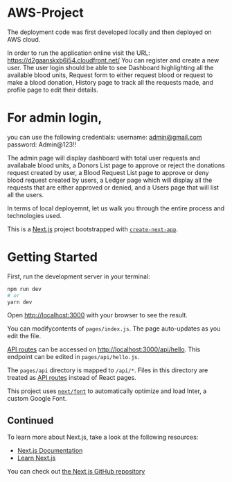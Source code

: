 # AWS-Project
The deployment code was first developed locally and then deployed on AWS cloud.

In order to run the application online visit the URL: https://d2gaanskxb6i54.cloudfront.net/
You can register and create a new user.
The user login should be able to see Dashboard highlighting all the available blood units, Request form to either request blood or request to make a blood donation, History page to track all the requests made, and profile page to edit their details.

# For admin login,
you can use the following credentials:
username: admin@gmail.com
password: Admin@123!!

The admin page will display dashboard with total user requests and availabale blood units, a Donors List page to approve or reject the donations request created by user, a Blood Request List page to approve or deny blood request created by users, a Ledger page which will display all the requests that are either approved or denied, and a Users page that will list all the users.

In terms of local deployemnt, let us walk you through the entire process and technologies used.

This is a [Next.js](https://nextjs.org/) project bootstrapped with [`create-next-app`](https://github.com/vercel/next.js/tree/canary/packages/create-next-app).

# Getting Started

First, run the development server in your terminal:

```bash
npm run dev
# or
yarn dev
```

Open [http://localhost:3000](http://localhost:3000) with your browser to see the result.

You can modifycontents of `pages/index.js`. The page auto-updates as you edit the file.

[API routes](https://nextjs.org/docs/api-routes/introduction) can be accessed on [http://localhost:3000/api/hello](http://localhost:3000/api/hello). This endpoint can be edited in `pages/api/hello.js`.

The `pages/api` directory is mapped to `/api/*`. Files in this directory are treated as [API routes](https://nextjs.org/docs/api-routes/introduction) instead of React pages.

This project uses [`next/font`](https://nextjs.org/docs/basic-features/font-optimization) to automatically optimize and load Inter, a custom Google Font.

## Continued

To learn more about Next.js, take a look at the following resources:

- [Next.js Documentation](https://nextjs.org/docs)
- [Learn Next.js](https://nextjs.org/learn)

You can check out [the Next.js GitHub repository](https://github.com/vercel/next.js/)
